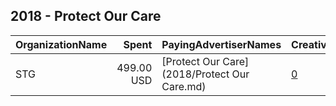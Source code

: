 ## 2018 - Protect Our Care 
|OrganizationName|Spent|PayingAdvertiserNames|CreativeUrls|Impressions|Genders|AgeBrackets|CountryCodes|BillingAddresses|CandidateBallotInformation|
|:---|---:|:---|:---|---:|:---|:---|:---|:---|:---|
|STG|499.00 USD|[Protect Our Care](2018/Protect Our Care.md)|[0](https://www.snap.com/political-ads/asset/f674d50acf09bf5e1c2849965241ec6cf96fc53cdffebdd1f9fe12a741e844d9?mediaType=png)|235,579||18+|united states|US||
